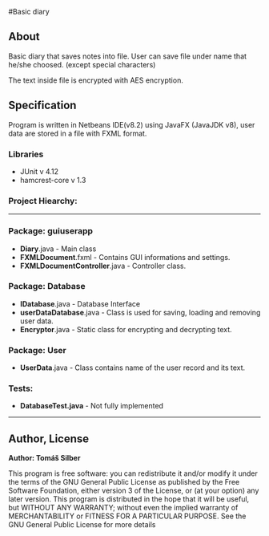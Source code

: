 #Basic diary

<h2>About</h2>
<p>Basic diary that saves notes into file. User can save file under name that he/she choosed. (except special characters)</p>
<p>The text inside file is encrypted with AES encryption.</p>

<h2>Specification</h2>
<p>Program is written in Netbeans IDE(v8.2) using JavaFX (JavaJDK v8), user data are stored in a file with FXML format.</p>

<h3>Libraries</h3>
<ul>
  <li>JUnit v 4.12</li>
  <li>hamcrest-core v 1.3</li>
</ul>

<h3>Project Hiearchy:</h3>

<hr>

<h3>Package: guiuserapp</h3>
<ul>
  <li><b>Diary</b>.java - Main class</li>
  <li><b>FXMLDocument</b>.fxml - Contains GUI informations and settings.</li>
  <li><b>FXMLDocumentController</b>.java - Controller class.</li>
</ul>

<h3>Package: Database</h3>
<ul>
<li><b>IDatabase</b>.java - Database Interface</li>
  <li><b>userDataDatabase</b>.java - Class is used for saving, loading and removing user data.</li>
  <li><b>Encryptor</b>.java - Static class for encrypting and decrypting text.</li>
</ul>

<h3>Package: User</h3>
<ul>
  <li><b>UserData</b>.java - Class contains name of the user record and its text.</li>
</ul>

<h3>Tests: </h3>

<ul>
  <li><b>DatabaseTest.java</b> - Not fully implemented</li>
</ul>

<hr>

<h2>Author, License</h2>
<p><b>Author: Tomáš Silber</b></p>

<p>This program is free software: you can redistribute it and/or modify
 it under the terms of the GNU General Public License as published by
 the Free Software Foundation, either version 3 of the License, or
 (at your option) any later version.
 This program is distributed in the hope that it will be useful,
 but WITHOUT ANY WARRANTY; without even the implied warranty of
 MERCHANTABILITY or FITNESS FOR A PARTICULAR PURPOSE.  See the
 GNU General Public License for more details
 </p>

